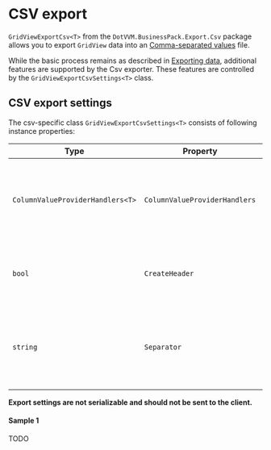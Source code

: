 ﻿# CSV export
`GridViewExportCsv<T>` from the `DotVVM.BusinessPack.Export.Csv` package allows you to export `GridView` data into an [Comma-separated values](TODO) file.

While the basic process remains as described in [Exporting data](TODO), additional features are supported by the Csv exporter.
These features are controlled by the `GridViewExportCsvSettings<T>` class.

## CSV export settings
The csv-specific class `GridViewExportCsvSettings<T>` consists of following instance properties:

|Type|Property|Description|
|---|---|---|
|`ColumnValueProviderHandlers<T>`|`ColumnValueProviderHandlers`|Value providers used to retrieve the data from exported data-context.|
|`bool`|`CreateHeader`|Determines whether a header row is created. Defaults to `true`.|
|`string`|`Separator`|Determines what string is used to separate column values. Defaults to `","`.|

**Export settings are not serializable and should not be sent to the client.**

#### Sample 1
TODO